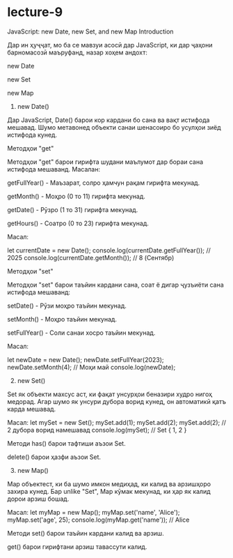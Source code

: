 # lecture-9
JavaScript: new Date, new Set, and new Map
Introduction

Дар ин ҳуҷҷат, мо ба се мавзуи асосӣ дар JavaScript, ки дар ҷаҳони барномасозӣ маъруфанд, назар хоҳем андохт:

new Date

new Set

new Map

1. new Date()

Дар JavaScript, Date() барои кор кардани бо сана ва вақт истифода мешавад. Шумо метавонед объекти санаи шенасоиро бо усулҳои зиёд истифода кунед.

Методҳои "get"

Методҳои "get" барои гирифта шудани маълумот дар бораи сана истифода мешаванд. Масалан:

getFullYear() - Маъзарат, солро ҳамчун рақам гирифта мекунад.

getMonth() - Моҳро (0 то 11) гирифта мекунад.

getDate() - Рӯзро (1 то 31) гирифта мекунад.

getHours() - Соатро (0 то 23) гирифта мекунад.

Масал:

let currentDate = new Date();
console.log(currentDate.getFullYear());  // 2025
console.log(currentDate.getMonth());     // 8 (Сентябр)

Методҳои "set"

Методҳои "set" барои таъйин кардани сана, соат ё дигар ҷузъиёти сана истифода мешаванд:

setDate() - Рӯзи моҳро таъйин мекунад.

setMonth() - Моҳро таъйин мекунад.

setFullYear() - Соли санаи хосро таъйин мекунад.

Масал:

let newDate = new Date();
newDate.setFullYear(2023);
newDate.setMonth(4);  // Моҳи май
console.log(newDate);

2. new Set()

Set як объекти махсус аст, ки фақат унсурҳои беназири худро нигоҳ медорад. Агар шумо як унсури дубора ворид кунед, он автоматикӣ қатъ карда мешавад.

Масал:
let mySet = new Set();
mySet.add(1);
mySet.add(2);
mySet.add(2);  // 2 дубора ворид намешавад
console.log(mySet);  // Set { 1, 2 }


Методи has() барои тафтиши аъзои Set.

delete() барои ҳазфи аъзои Set.

3. new Map()

Map объектест, ки ба шумо имкон медиҳад, ки калид ва арзишҳоро захира кунед. Бар unlike "Set", Map кӯмак мекунад, ки ҳар як калид дорои арзиш бошад.

Масал:
let myMap = new Map();
myMap.set('name', 'Alice');
myMap.set('age', 25);
console.log(myMap.get('name'));  // Alice


Методи set() барои таъйин кардани калид ва арзиш.

get() барои гирифтани арзиш тавассути калид.